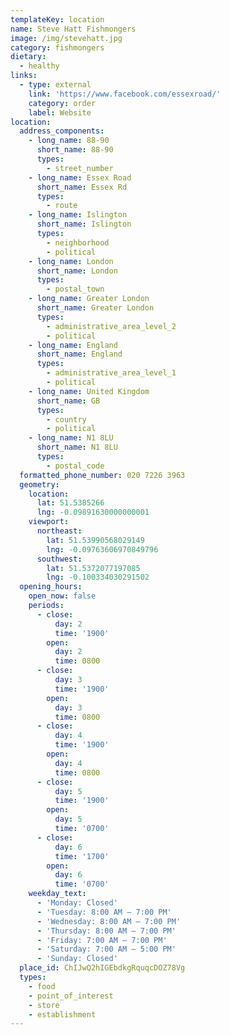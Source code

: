 ```yaml
---
templateKey: location
name: Steve Hatt Fishmongers
image: /img/stevehatt.jpg
category: fishmongers
dietary:
  - healthy
links:
  - type: external
    link: 'https://www.facebook.com/essexroad/'
    category: order
    label: Website
location:
  address_components:
    - long_name: 88-90
      short_name: 88-90
      types:
        - street_number
    - long_name: Essex Road
      short_name: Essex Rd
      types:
        - route
    - long_name: Islington
      short_name: Islington
      types:
        - neighborhood
        - political
    - long_name: London
      short_name: London
      types:
        - postal_town
    - long_name: Greater London
      short_name: Greater London
      types:
        - administrative_area_level_2
        - political
    - long_name: England
      short_name: England
      types:
        - administrative_area_level_1
        - political
    - long_name: United Kingdom
      short_name: GB
      types:
        - country
        - political
    - long_name: N1 8LU
      short_name: N1 8LU
      types:
        - postal_code
  formatted_phone_number: 020 7226 3963
  geometry:
    location:
      lat: 51.5385266
      lng: -0.09891630000000001
    viewport:
      northeast:
        lat: 51.53990568029149
        lng: -0.09763606970849796
      southwest:
        lat: 51.5372077197085
        lng: -0.100334030291502
  opening_hours:
    open_now: false
    periods:
      - close:
          day: 2
          time: '1900'
        open:
          day: 2
          time: 0800
      - close:
          day: 3
          time: '1900'
        open:
          day: 3
          time: 0800
      - close:
          day: 4
          time: '1900'
        open:
          day: 4
          time: 0800
      - close:
          day: 5
          time: '1900'
        open:
          day: 5
          time: '0700'
      - close:
          day: 6
          time: '1700'
        open:
          day: 6
          time: '0700'
    weekday_text:
      - 'Monday: Closed'
      - 'Tuesday: 8:00 AM – 7:00 PM'
      - 'Wednesday: 8:00 AM – 7:00 PM'
      - 'Thursday: 8:00 AM – 7:00 PM'
      - 'Friday: 7:00 AM – 7:00 PM'
      - 'Saturday: 7:00 AM – 5:00 PM'
      - 'Sunday: Closed'
  place_id: ChIJwQ2hIGEbdkgRquqcDOZ78Vg
  types:
    - food
    - point_of_interest
    - store
    - establishment
---
```

